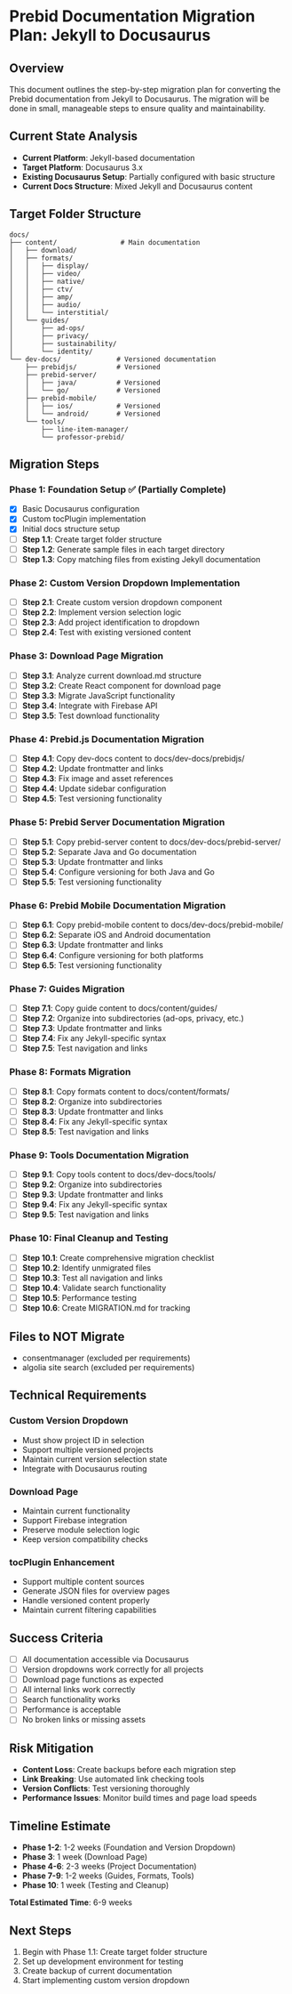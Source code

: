 # Prebid Documentation Migration Plan: Jekyll to Docusaurus

## Overview
This document outlines the step-by-step migration plan for converting the Prebid documentation from Jekyll to Docusaurus. The migration will be done in small, manageable steps to ensure quality and maintainability.

## Current State Analysis

- **Current Platform**: Jekyll-based documentation
- **Target Platform**: Docusaurus 3.x
- **Existing Docusaurus Setup**: Partially configured with basic structure
- **Current Docs Structure**: Mixed Jekyll and Docusaurus content

## Target Folder Structure

```
docs/
├── content/                # Main documentation
│   ├── download/
│   ├── formats/
│   │   ├── display/
│   │   ├── video/
│   │   ├── native/
│   │   ├── ctv/
│   │   ├── amp/
│   │   ├── audio/
│   │   └── interstitial/
│   └── guides/
│       ├── ad-ops/
│       ├── privacy/
│       ├── sustainability/
│       └── identity/
└── dev-docs/              # Versioned documentation
    ├── prebidjs/          # Versioned
    ├── prebid-server/
    │   ├── java/          # Versioned
    │   └── go/            # Versioned
    ├── prebid-mobile/
    │   ├── ios/           # Versioned
    │   └── android/       # Versioned
    └── tools/
        ├── line-item-manager/
        └── professor-prebid/
```

## Migration Steps

### Phase 1: Foundation Setup ✅ (Partially Complete)

- [x] Basic Docusaurus configuration
- [x] Custom tocPlugin implementation
- [x] Initial docs structure setup
- [ ] **Step 1.1**: Create target folder structure
- [ ] **Step 1.2**: Generate sample files in each target directory
- [ ] **Step 1.3**: Copy matching files from existing Jekyll documentation

### Phase 2: Custom Version Dropdown Implementation

- [ ] **Step 2.1**: Create custom version dropdown component
- [ ] **Step 2.2**: Implement version selection logic
- [ ] **Step 2.3**: Add project identification to dropdown
- [ ] **Step 2.4**: Test with existing versioned content

### Phase 3: Download Page Migration

- [ ] **Step 3.1**: Analyze current download.md structure
- [ ] **Step 3.2**: Create React component for download page
- [ ] **Step 3.3**: Migrate JavaScript functionality
- [ ] **Step 3.4**: Integrate with Firebase API
- [ ] **Step 3.5**: Test download functionality

### Phase 4: Prebid.js Documentation Migration

- [ ] **Step 4.1**: Copy dev-docs content to docs/dev-docs/prebidjs/
- [ ] **Step 4.2**: Update frontmatter and links
- [ ] **Step 4.3**: Fix image and asset references
- [ ] **Step 4.4**: Update sidebar configuration
- [ ] **Step 4.5**: Test versioning functionality

### Phase 5: Prebid Server Documentation Migration

- [ ] **Step 5.1**: Copy prebid-server content to docs/dev-docs/prebid-server/
- [ ] **Step 5.2**: Separate Java and Go documentation
- [ ] **Step 5.3**: Update frontmatter and links
- [ ] **Step 5.4**: Configure versioning for both Java and Go
- [ ] **Step 5.5**: Test versioning functionality

### Phase 6: Prebid Mobile Documentation Migration

- [ ] **Step 6.1**: Copy prebid-mobile content to docs/dev-docs/prebid-mobile/
- [ ] **Step 6.2**: Separate iOS and Android documentation
- [ ] **Step 6.3**: Update frontmatter and links
- [ ] **Step 6.4**: Configure versioning for both platforms
- [ ] **Step 6.5**: Test versioning functionality

### Phase 7: Guides Migration

- [ ] **Step 7.1**: Copy guide content to docs/content/guides/
- [ ] **Step 7.2**: Organize into subdirectories (ad-ops, privacy, etc.)
- [ ] **Step 7.3**: Update frontmatter and links
- [ ] **Step 7.4**: Fix any Jekyll-specific syntax
- [ ] **Step 7.5**: Test navigation and links

### Phase 8: Formats Migration

- [ ] **Step 8.1**: Copy formats content to docs/content/formats/
- [ ] **Step 8.2**: Organize into subdirectories
- [ ] **Step 8.3**: Update frontmatter and links
- [ ] **Step 8.4**: Fix any Jekyll-specific syntax
- [ ] **Step 8.5**: Test navigation and links

### Phase 9: Tools Documentation Migration

- [ ] **Step 9.1**: Copy tools content to docs/dev-docs/tools/
- [ ] **Step 9.2**: Organize into subdirectories
- [ ] **Step 9.3**: Update frontmatter and links
- [ ] **Step 9.4**: Fix any Jekyll-specific syntax
- [ ] **Step 9.5**: Test navigation and links

### Phase 10: Final Cleanup and Testing

- [ ] **Step 10.1**: Create comprehensive migration checklist
- [ ] **Step 10.2**: Identify unmigrated files
- [ ] **Step 10.3**: Test all navigation and links
- [ ] **Step 10.4**: Validate search functionality
- [ ] **Step 10.5**: Performance testing
- [ ] **Step 10.6**: Create MIGRATION.md for tracking

## Files to NOT Migrate

- consentmanager (excluded per requirements)
- algolia site search (excluded per requirements)

## Technical Requirements

### Custom Version Dropdown

- Must show project ID in selection
- Support multiple versioned projects
- Maintain current version selection state
- Integrate with Docusaurus routing

### Download Page

- Maintain current functionality
- Support Firebase integration
- Preserve module selection logic
- Keep version compatibility checks

### tocPlugin Enhancement

- Support multiple content sources
- Generate JSON files for overview pages
- Handle versioned content properly
- Maintain current filtering capabilities

## Success Criteria

- [ ] All documentation accessible via Docusaurus
- [ ] Version dropdowns work correctly for all projects
- [ ] Download page functions as expected
- [ ] All internal links work correctly
- [ ] Search functionality works
- [ ] Performance is acceptable
- [ ] No broken links or missing assets

## Risk Mitigation

- **Content Loss**: Create backups before each migration step
- **Link Breaking**: Use automated link checking tools
- **Version Conflicts**: Test versioning thoroughly
- **Performance Issues**: Monitor build times and page load speeds

## Timeline Estimate

- **Phase 1-2**: 1-2 weeks (Foundation and Version Dropdown)
- **Phase 3**: 1 week (Download Page)
- **Phase 4-6**: 2-3 weeks (Project Documentation)
- **Phase 7-9**: 1-2 weeks (Guides, Formats, Tools)
- **Phase 10**: 1 week (Testing and Cleanup)

**Total Estimated Time**: 6-9 weeks

## Next Steps

1. Begin with Phase 1.1: Create target folder structure
2. Set up development environment for testing
3. Create backup of current documentation
4. Start implementing custom version dropdown
